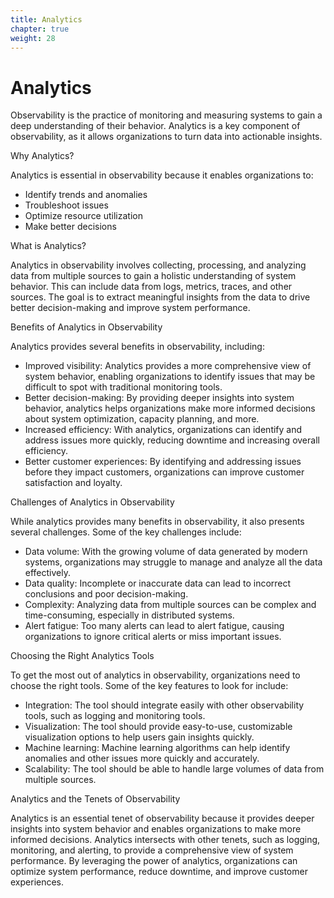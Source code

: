 ```yaml
---
title: Analytics
chapter: true
weight: 28
---
```


# Analytics

Observability is the practice of monitoring and measuring systems to gain a deep understanding of their behavior. Analytics is a key component of observability, as it allows organizations to turn data into actionable insights.

Why Analytics?

Analytics is essential in observability because it enables organizations to:

- Identify trends and anomalies
- Troubleshoot issues
- Optimize resource utilization
- Make better decisions

What is Analytics?

Analytics in observability involves collecting, processing, and analyzing data from multiple sources to gain a holistic understanding of system behavior. This can include data from logs, metrics, traces, and other sources. The goal is to extract meaningful insights from the data to drive better decision-making and improve system performance.

Benefits of Analytics in Observability

Analytics provides several benefits in observability, including:

- Improved visibility: Analytics provides a more comprehensive view of system behavior, enabling organizations to identify issues that may be difficult to spot with traditional monitoring tools.
- Better decision-making: By providing deeper insights into system behavior, analytics helps organizations make more informed decisions about system optimization, capacity planning, and more.
- Increased efficiency: With analytics, organizations can identify and address issues more quickly, reducing downtime and increasing overall efficiency.
- Better customer experiences: By identifying and addressing issues before they impact customers, organizations can improve customer satisfaction and loyalty.

Challenges of Analytics in Observability

While analytics provides many benefits in observability, it also presents several challenges. Some of the key challenges include:

- Data volume: With the growing volume of data generated by modern systems, organizations may struggle to manage and analyze all the data effectively.
- Data quality: Incomplete or inaccurate data can lead to incorrect conclusions and poor decision-making.
- Complexity: Analyzing data from multiple sources can be complex and time-consuming, especially in distributed systems.
- Alert fatigue: Too many alerts can lead to alert fatigue, causing organizations to ignore critical alerts or miss important issues.

Choosing the Right Analytics Tools

To get the most out of analytics in observability, organizations need to choose the right tools. Some of the key features to look for include:

- Integration: The tool should integrate easily with other observability tools, such as logging and monitoring tools.
- Visualization: The tool should provide easy-to-use, customizable visualization options to help users gain insights quickly.
- Machine learning: Machine learning algorithms can help identify anomalies and other issues more quickly and accurately.
- Scalability: The tool should be able to handle large volumes of data from multiple sources.

Analytics and the Tenets of Observability

Analytics is an essential tenet of observability because it provides deeper insights into system behavior and enables organizations to make more informed decisions. Analytics intersects with other tenets, such as logging, monitoring, and alerting, to provide a comprehensive view of system performance. By leveraging the power of analytics, organizations can optimize system performance, reduce downtime, and improve customer experiences.
